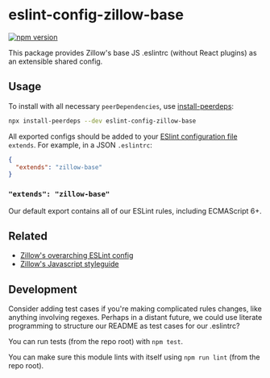 # eslint-config-zillow-base

[![npm version](https://badge.fury.io/js/eslint-config-zillow-base.svg)](http://badge.fury.io/js/eslint-config-zillow-base)

This package provides Zillow's base JS .eslintrc (without React plugins) as an extensible shared config.

## Usage

To install with all necessary `peerDependencies`, use [install-peerdeps](https://github.com/nathanhleung/install-peerdeps#usage):

```sh
npx install-peerdeps --dev eslint-config-zillow-base
```

All exported configs should be added to your [ESlint configuration file](https://eslint.org/docs/user-guide/configuring#extending-configuration-files) `extends`.
For example, in a JSON `.eslintrc`:

```json
{
  "extends": "zillow-base"
}
```

### `"extends": "zillow-base"`

Our default export contains all of our ESLint rules, including ECMAScript 6+.

## Related

- [Zillow's overarching ESLint config](https://npmjs.com/eslint-config-zillow)
- [Zillow's Javascript styleguide](https://github.com/zillow/javascript)

## Development

Consider adding test cases if you're making complicated rules changes, like anything involving regexes. Perhaps in a distant future, we could use literate programming to structure our README as test cases for our .eslintrc?

You can run tests (from the repo root) with `npm test`.

You can make sure this module lints with itself using `npm run lint` (from the repo root).
